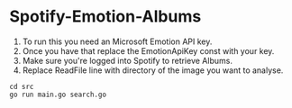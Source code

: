 # Spotify-Emotion-Albums

1. To run this you need an Microsoft Emotion API key.
2. Once you have that replace the EmotionApiKey const with your key.
3. Make sure you're logged into Spotify to retrieve Albums.
4. Replace ReadFile line with directory of the image you want to analyse.

```
cd src
go run main.go search.go
```
